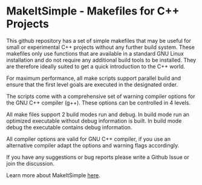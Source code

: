 # MakeItSimple - Makefiles for C++ Projects



This github repository has a set of simple makefiles that may be useful for small or experimental C++ projects without any further build system. These makefiles only use functions that are available in a standard GNU Linux installation and do not require any additional build tools to be installed. They are therefore ideally suited to get a quick introduction to the C++ world.

For maximum performance, all make scripts support parallel build and ensure that the first level goals are executed in the designated order.

The scripts come with a comprehensive set of warning compiler options for the GNU C++ compiler (g++). These options can be controlled in 4 levels.

All make files support 2 build modes run and debug. In build mode run an optimized executable without debug information is built. In build mode debug the executable contains debug information.

All compiler options are valid for GNU C++ compiler, if you use an alternative compiler adapt the options and warning flags accordingly.

If you have any suggestions or bug reports please write a Github Issue or join the discussion.

Learn more about MakeItSimple [here](https://www.joergboe.de/makeitsimple.html).